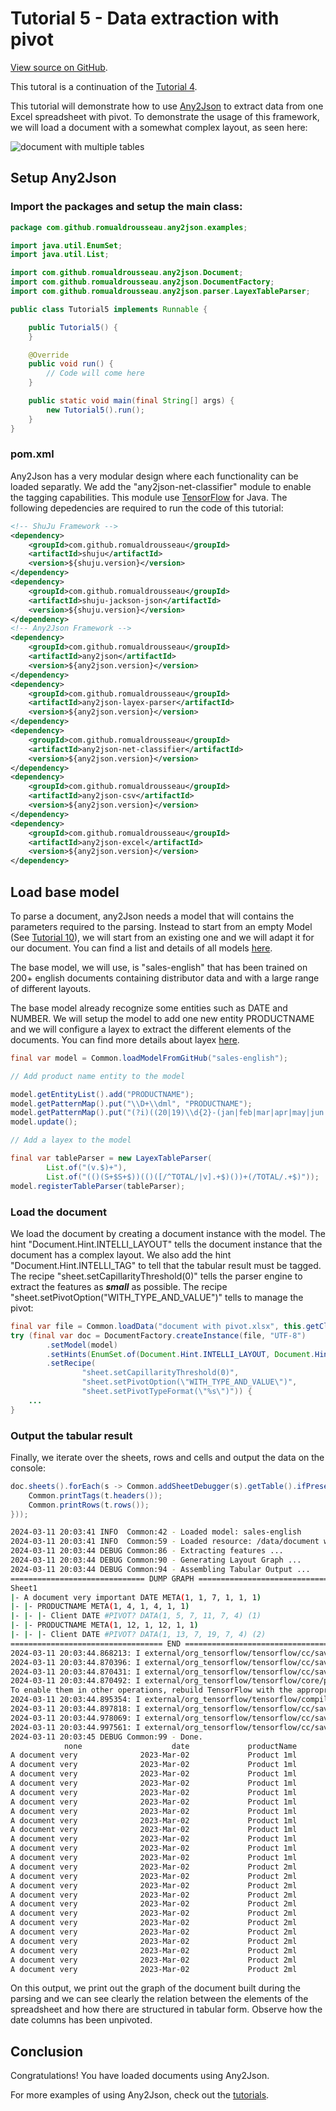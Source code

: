# Tutorial 5 - Data extraction with pivot

[View source on GitHub](https://github.com/RomualdRousseau/Any2Json-Examples).

This tutoral is a continuation of the [Tutorial 4](tutorial_4.md).

This tutorial will demonstrate how to use [Any2Json](https://github.com/RomualdRousseau/Any2Json) to extract data from
one Excel spreadsheet with pivot. To demonstrate the usage of this framework, we will load a document
with a somewhat complex layout, as seen here:

![document with multiple tables](images/tutorial5_data.png)

## Setup Any2Json

### Import the packages and setup the main class:

```java
package com.github.romualdrousseau.any2json.examples;

import java.util.EnumSet;
import java.util.List;

import com.github.romualdrousseau.any2json.Document;
import com.github.romualdrousseau.any2json.DocumentFactory;
import com.github.romualdrousseau.any2json.parser.LayexTableParser;

public class Tutorial5 implements Runnable {

    public Tutorial5() {
    }

    @Override
    public void run() {
        // Code will come here
    }

    public static void main(final String[] args) {
        new Tutorial5().run();
    }
}
```

### pom.xml

Any2Json has a very modular design where each functionality can be loaded separatly. We add the "any2json-net-classifier"
module to enable the tagging capabilities. This module use [TensorFlow](https://www.tensorflow.org/) for Java. The
following depedencies are required to run the code of this tutorial:

```xml
<!-- ShuJu Framework -->
<dependency>
    <groupId>com.github.romualdrousseau</groupId>
    <artifactId>shuju</artifactId>
    <version>${shuju.version}</version>
</dependency>
<dependency>
    <groupId>com.github.romualdrousseau</groupId>
    <artifactId>shuju-jackson-json</artifactId>
    <version>${shuju.version}</version>
</dependency>
<!-- Any2Json Framework -->
<dependency>
    <groupId>com.github.romualdrousseau</groupId>
    <artifactId>any2json</artifactId>
    <version>${any2json.version}</version>
</dependency>
<dependency>
    <groupId>com.github.romualdrousseau</groupId>
    <artifactId>any2json-layex-parser</artifactId>
    <version>${any2json.version}</version>
</dependency>
<dependency>
    <groupId>com.github.romualdrousseau</groupId>
    <artifactId>any2json-net-classifier</artifactId>
    <version>${any2json.version}</version>
</dependency>
<dependency>
    <groupId>com.github.romualdrousseau</groupId>
    <artifactId>any2json-csv</artifactId>
    <version>${any2json.version}</version>
</dependency>
<dependency>
    <groupId>com.github.romualdrousseau</groupId>
    <artifactId>any2json-excel</artifactId>
    <version>${any2json.version}</version>
</dependency>
```

## Load base model

To parse a document, any2Json needs a model that will contains the parameters required to the parsing. Instead to start
from an empty Model (See [Tutorial 10](tutorial_10.md)), we will start from an existing one and we will adapt it for our
document. You can find a list and details of all models [here](https://github.com/RomualdRousseau/Any2Json-Models/).

The base model, we will use, is "sales-english" that has been trained on 200+ english documents containing distributor
data and with a large range of different layouts.

The base model already recognize some entities such as DATE and NUMBER. We will setup the model to add one new entity
PRODUCTNAME and we will configure a layex to extract the different elements of the documents. You can find more details
about layex [here](white_papers.md).

```java
final var model = Common.loadModelFromGitHub("sales-english");

// Add product name entity to the model

model.getEntityList().add("PRODUCTNAME");
model.getPatternMap().put("\\D+\\dml", "PRODUCTNAME");
model.getPatternMap().put("(?i)((20|19)\\d{2}-(jan|feb|mar|apr|may|jun|jul|aug|sep|oct|nov|dec)-\\d{2})", "DATE");
model.update();

// Add a layex to the model

final var tableParser = new LayexTableParser(
        List.of("(v.$)+"),
        List.of("(()(S+$S+$))(()([/^TOTAL/|v].+$)())+(/TOTAL/.+$)"));
model.registerTableParser(tableParser);
```

### Load the document

We load the document by creating a document instance with the model. The hint "Document.Hint.INTELLI_LAYOUT" tells
the document instance that the document has a complex layout. We also add the hint "Document.Hint.INTELLI_TAG" to tell
that the tabular result must be tagged. The recipe "sheet.setCapillarityThreshold(0)" tells the parser engine to extract
the features as ***small*** as possible. The recipe "sheet.setPivotOption(\"WITH_TYPE_AND_VALUE\")" tells to manage the
pivot:

```java
final var file = Common.loadData("document with pivot.xlsx", this.getClass());
try (final var doc = DocumentFactory.createInstance(file, "UTF-8")
        .setModel(model)
        .setHints(EnumSet.of(Document.Hint.INTELLI_LAYOUT, Document.Hint.INTELLI_TAG))
        .setRecipe(
                "sheet.setCapillarityThreshold(0)",
                "sheet.setPivotOption(\"WITH_TYPE_AND_VALUE\")",
                "sheet.setPivotTypeFormat(\"%s\")")) {
    ...
}
```

### Output the tabular result

Finally, we iterate over the sheets, rows and cells and output the data on the console:

```java
doc.sheets().forEach(s -> Common.addSheetDebugger(s).getTable().ifPresent(t -> {
    Common.printTags(t.headers());
    Common.printRows(t.rows());
}));
```

```bash
2024-03-11 20:03:41 INFO  Common:42 - Loaded model: sales-english
2024-03-11 20:03:41 INFO  Common:59 - Loaded resource: /data/document with pivot.xlsx
2024-03-11 20:03:44 DEBUG Common:86 - Extracting features ...
2024-03-11 20:03:44 DEBUG Common:90 - Generating Layout Graph ...
2024-03-11 20:03:44 DEBUG Common:94 - Assembling Tabular Output ...
============================== DUMP GRAPH ===============================
Sheet1
|- A document very important DATE META(1, 1, 7, 1, 1, 1)
|- |- PRODUCTNAME META(1, 4, 1, 4, 1, 1)
|- |- |- Client DATE #PIVOT? DATA(1, 5, 7, 11, 7, 4) (1)
|- |- PRODUCTNAME META(1, 12, 1, 12, 1, 1)
|- |- |- Client DATE #PIVOT? DATA(1, 13, 7, 19, 7, 4) (2)
================================== END ==================================
2024-03-11 20:03:44.868213: I external/org_tensorflow/tensorflow/cc/saved_model/reader.cc:45] Reading SavedModel from: /tmp/model-937345648011368689
2024-03-11 20:03:44.870396: I external/org_tensorflow/tensorflow/cc/saved_model/reader.cc:89] Reading meta graph with tags { serve }
2024-03-11 20:03:44.870431: I external/org_tensorflow/tensorflow/cc/saved_model/reader.cc:130] Reading SavedModel debug info (if present) from: /tmp/model-937345648011368689
2024-03-11 20:03:44.870492: I external/org_tensorflow/tensorflow/core/platform/cpu_feature_guard.cc:193] This TensorFlow binary is optimized with oneAPI Deep Neural Network Library (oneDNN) to use the following CPU instructions in performance-critical operations:  AVX2 FMA
To enable them in other operations, rebuild TensorFlow with the appropriate compiler flags.
2024-03-11 20:03:44.895354: I external/org_tensorflow/tensorflow/compiler/mlir/mlir_graph_optimization_pass.cc:354] MLIR V1 optimization pass is not enabled
2024-03-11 20:03:44.897818: I external/org_tensorflow/tensorflow/cc/saved_model/loader.cc:229] Restoring SavedModel bundle.
2024-03-11 20:03:44.978069: I external/org_tensorflow/tensorflow/cc/saved_model/loader.cc:213] Running initialization op on SavedModel bundle at path: /tmp/model-937345648011368689
2024-03-11 20:03:44.997561: I external/org_tensorflow/tensorflow/cc/saved_model/loader.cc:305] SavedModel load for tags { serve }; Status: success: OK. Took 129361 microseconds.
2024-03-11 20:03:45 DEBUG Common:99 - Done.
            none                    date             productName            customerName                    date                  amount                quantity
A document very              2023-Mar-02             Product 1ml                     AAA             2023-Jan-01                     100                       1
A document very              2023-Mar-02             Product 1ml                     AAA             2023-Feb-01                     100                       1
A document very              2023-Mar-02             Product 1ml                     AAA             2023-Mar-02                     100                       1
A document very              2023-Mar-02             Product 1ml                     BBB             2023-Jan-01                     100                       1
A document very              2023-Mar-02             Product 1ml                     BBB             2023-Feb-01                     100                       1
A document very              2023-Mar-02             Product 1ml                     BBB             2023-Mar-02                     100                       1
A document very              2023-Mar-02             Product 1ml                     BBB             2023-Jan-01                     300                       3
A document very              2023-Mar-02             Product 1ml                     BBB             2023-Feb-01                     300                       3
A document very              2023-Mar-02             Product 1ml                     BBB             2023-Mar-02                     300                       3
A document very              2023-Mar-02             Product 1ml                     AAA             2023-Jan-01                     100                       1
A document very              2023-Mar-02             Product 1ml                     AAA             2023-Feb-01                     100                       1
A document very              2023-Mar-02             Product 1ml                     AAA             2023-Mar-02                     100                       1
A document very              2023-Mar-02             Product 2ml                     AAA             2023-Jan-01                     100                       1
A document very              2023-Mar-02             Product 2ml                     AAA             2023-Feb-01                     100                       1
A document very              2023-Mar-02             Product 2ml                     AAA             2023-Mar-02                     100                       1
A document very              2023-Mar-02             Product 2ml                     BBB             2023-Jan-01                     100                       1
A document very              2023-Mar-02             Product 2ml                     BBB             2023-Feb-01                     100                       1
A document very              2023-Mar-02             Product 2ml                     BBB             2023-Mar-02                     100                       1
A document very              2023-Mar-02             Product 2ml                     BBB             2023-Jan-01                     300                       3
A document very              2023-Mar-02             Product 2ml                     BBB             2023-Feb-01                     300                       3
A document very              2023-Mar-02             Product 2ml                     BBB             2023-Mar-02                     300                       3
A document very              2023-Mar-02             Product 2ml                     AAA             2023-Jan-01                     100                       1
A document very              2023-Mar-02             Product 2ml                     AAA             2023-Feb-01                     100                       1
A document very              2023-Mar-02             Product 2ml                     AAA             2023-Mar-02                     100                       1
```

On this output, we print out the graph of the document built during the parsing and we can see clearly the relation
between the elements of the spreadsheet and how there are structured in tabular form. Observe how the date columns has
been unpivoted.

## Conclusion

Congratulations! You have loaded documents using Any2Json.

For more examples of using Any2Json, check out the [tutorials](index.md).
